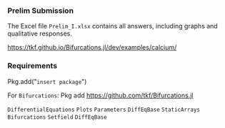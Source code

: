 ### Prelim Submission

The Excel file ``Prelim_I.xlsx`` contains all answers, including graphs and qualitative responses.



https://tkf.github.io/Bifurcations.jl/dev/examples/calcium/



### Requirements

Pkg.add("``insert package``")

For ``Bifurcations``: Pkg add https://github.com/tkf/Bifurcations.jl

``DifferentialEquations``
``Plots``
``Parameters``
``DiffEqBase``
``StaticArrays``
``Bifurcations`` 
``Setfield``
``DiffEqBase``



